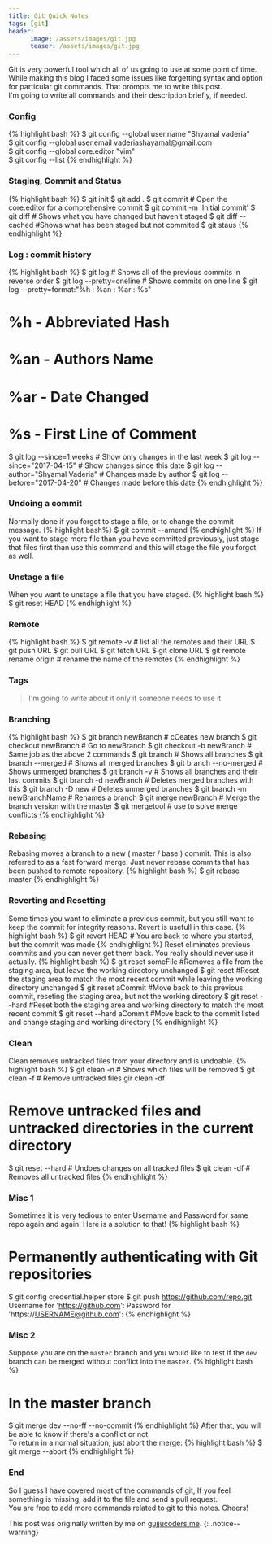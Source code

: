 ```yaml
---
title: Git Quick Notes
tags: [git]
header:
      image: /assets/images/git.jpg
      teaser: /assets/images/git.jpg
---
```


Git is very powerful tool which all of us going to use at some point of time.
While making this blog I faced some issues like forgetting syntax and option for particular git commands.
That prompts me to write this post.  
I'm going to write all commands and their description briefly, if needed.  

### Config
{% highlight bash %}
$ git config --global user.name "Shyamal vaderia"   
$ git config --global user.email vaderiashayamal@gmail.com  
$ git config --global core.editor "vim"  
$ git config --list 
{% endhighlight %}

### Staging, Commit and Status
{% highlight bash %}
$ git init 
$ git add .
$ git commit # Open the core.editor for a comprehensive commit
$ git commit -m 'Initial commit'
$ git diff # Shows what you have changed but haven't staged
$ git diff --cached #Shows what has been staged but not commited
$ git staus
{% endhighlight %}

### Log : commit history
{% highlight bash %}
$ git log # Shows all of the previous commits in reverse order
$ git log --pretty=oneline # Shows commits on one line
$ git log --pretty=format:"%h : %an : %ar : %s"
#  %h - Abbreviated Hash  
#  %an - Authors Name
#  %ar - Date Changed
#  %s - First Line of Comment
$ git log --since=1.weeks # Show only changes in the last week
$ git log --since="2017-04-15" # Show changes since this date
$ git log --author="Shyamal Vaderia" # Changes made by author
$ git log --before="2017-04-20" # Changes made before this date
{% endhighlight %}

### Undoing a commit
Normally done if you forgot to stage a file, or to change the commit message.
{% highlight bash%}
$ git commit --amend
{% endhighlight %}
If you want to stage more file than you have committed previously, just stage
that files first than use this command and this will stage 
the file you forgot as well.  

### Unstage a file
When you want to unstage a file that you have staged.
{% highlight bash %}
$ git reset HEAD <file name>
{% endhighlight %}

### Remote 
{% highlight bash %}
$ git remote -v # list all the remotes and their URL
$ git push URL
$ git pull URL
$ git fetch URL
$ git clone URL
$ git remote rename origin <your wish> # rename the name of the remotes
{% endhighlight %}

### Tags
> I'm going to write about it only if someone needs to use it

### Branching
{% highlight bash %}
$ git branch newBranch # cCeates new branch
$ git checkout newBranch # Go to newBranch
$ git checkout -b newBranch # Same job as the above 2 commands
$ git branch # Shows all branches
$ git branch --merged # Shows all merged branches
$ git branch --no-merged # Shows unmerged branches
$ git branch -v # Shows all branches and their last commits
$ git branch -d newBranch # Deletes merged branches with this
$ git branch -D new # Deletes unmerged branches
$ git branch -m newBranchName # Renames a branch
$ git merge newBranch # Merge the branch version with the master
$ git mergetool # use to solve merge conflicts
{% endhighlight %}

### Rebasing
Rebasing moves a branch to a new ( master / base ) commit. 
This is also referred to as a fast forward merge. 
Just never rebase commits that has been pushed to remote 
repository.
{% highlight bash %}
$ git rebase master
{% endhighlight %}

### Reverting and Resetting
Some times you want to eliminate a previous commit, 
but you still want to keep the commit for integrity reasons.
Revert is usefull in this case.
{% highlight bash %}
$ git revert HEAD # You are back to where you started, but the commit was made
{% endhighlight %}
Reset eliminates previous commits and you can never get them back. 
You really should never use it actually.
{% highlight bash %}
$ git reset someFile 
#Removes a file from the staging area, but leave the working directory unchanged
$ git reset 
#Reset the staging area to match the most recent commit while leaving the working directory unchanged
$ git reset aCommit 
#Move back to this previous commit, reseting the staging area, but not the working directory
$ git reset --hard 
#Reset both the staging area and working directory to match the most recent commit
$ git reset --hard aCommit 
#Move back to the commit listed and change staging and working directory
{% endhighlight %}

### Clean
Clean removes untracked files from your directory and is undoable.
{% highlight bash %}
$ git clean -n # Shows which files will be removed
$ git clean -f # Remove untracked files
gir clean -df 
# Remove untracked files and untracked directories in the current directory
$ git reset --hard # Undoes changes on all tracked files
$ git clean -df # Removes all untracked files
{% endhighlight %}

### Misc 1
Sometimes it is very tedious to enter Username and Password for same repo again and again.
Here is a solution to that!
{% highlight bash %}
# Permanently authenticating with Git repositories
$ git config credential.helper store
$ git push https://github.com/repo.git
    Username for 'https://github.com': <USERNAME>
    Password for 'https://USERNAME@github.com': <PASSWORD>
{% endhighlight %}
### Misc 2
Suppose you are on the `master` branch and you would like to test if the `dev` branch can be merged without conflict into the `master`.
{% highlight bash %}
# In the master branch
$ git merge dev --no-ff --no-commit
{% endhighlight %}
After that, you will be able to know if there's a conflict or not.  
To return in a normal situation, just abort the merge:
{% highlight bash %}
$ git merge --abort
{% endhighlight %}

### End
So I guess I have covered most of the commands of git,
If you feel something is missing, add it to 
the file and send a pull request.  
You are free to add more commands related to git to this notes.
Cheers!  


This post was originally written by me on [gujjucoders.me](http://gujjucoders.me).
{: .notice--warning} 